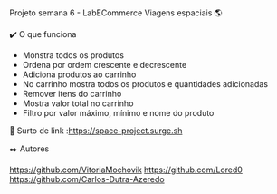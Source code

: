 Projeto semana 6 - LabECommerce  Viagens espaciais 🌎




✔️ O que funciona
 - Monstra todos os produtos
 - Ordena por ordem crescente e decrescente
 - Adiciona produtos ao carrinho
 - No carrinho mostra todos os produtos e quantidades adicionadas
 - Remover itens do carrinho
 - Mostra valor total no carrinho
 - Filtro por valor máximo, mínimo e nome do produto



🚀 Surto de link :https://space-project.surge.sh

✒️ Autores

https://github.com/VitoriaMochovik
https://github.com/Lored0
https://github.com/Carlos-Dutra-Azeredo





